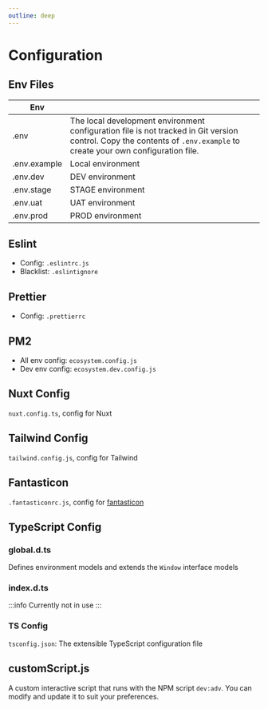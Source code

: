 ```yaml
---
outline: deep
---
```


# Configuration

## Env Files

| Env          |                                                                                                                                                                        |
| ------------ | ---------------------------------------------------------------------------------------------------------------------------------------------------------------------- |
| .env         | The local development environment configuration file is not tracked in Git version control. Copy the contents of `.env.example` to create your own configuration file. |
| .env.example | Local environment                                                                                                                                                      |
| .env.dev     | DEV environment                                                                                                                                                        |
| .env.stage   | STAGE environment                                                                                                                                                      |
| .env.uat     | UAT environment                                                                                                                                                        |
| .env.prod    | PROD environment                                                                                                                                                       |

## Eslint

- Config: `.eslintrc.js`
- Blacklist: `.eslintignore`

## Prettier

- Config: `.prettierrc`

## PM2

- All env config: `ecosystem.config.js`
- Dev env config: `ecosystem.dev.config.js`

## Nuxt Config

`nuxt.config.ts`, config for Nuxt

## Tailwind Config

`tailwind.config.js`, config for Tailwind

## Fantasticon

`.fantasticonrc.js`, config for [fantasticon](https://github.com/tancredi/fantasticon)

## TypeScript Config

### global.d.ts

Defines environment models and extends the `Window` interface models

### index.d.ts

:::info
Currently not in use
:::

### TS Config

`tsconfig.json`: The extensible TypeScript configuration file

## customScript.js

A custom interactive script that runs with the NPM script `dev:adv`. You can modify and update it to suit your preferences.
